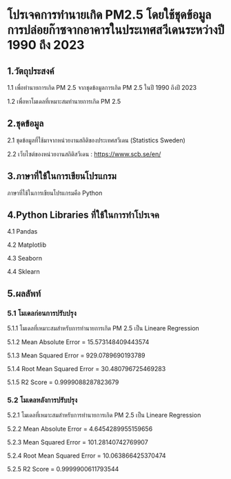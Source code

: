 # **โปรเจคการทำนายเกิด PM2.5 โดยใช้ชุดข้อมูลการปล่อยก๊าซจากอาคารในประเทศสวีเดนระหว่างปี 1990 ถึง 2023**

## 1.วัตถุประสงค์ 

   1.1 เพื่อทำนายการเกิด PM 2.5 จากชุดข้อมูลการเกิด PM 2.5 ในปี 1990 ถึงปี 2023
 
   1.2 เพื่อหาโมเดลที่เหมาะสมทำนายการเกิด PM 2.5

## 2.ชุดข้อมูล

   2.1 ชุดข้อมูลที่ใช้มาจากหน่วยงานสถิติของประเทศสวีเดน (Statistics Sweden) 
 
   2.2 เว็บไซต์ของหน่วยงานสถิติสวีเดน : https://www.scb.se/en/

## 3.ภาษาที่ใช้ในการเขียนโปรแกรม

   ภาษาที่ใช้ในการเขียนโปรแกรมคือ Python

## 4.Python Libraries ที่ใช้ในการทำโปรเจค

   4.1 Pandas
 
   4.2 Matplotlib
 
   4.3 Seaborn
 
   4.4 Sklearn

 ## 5.ผลลัพท์
 ### 5.1 โมเดลก่อนการปรับปรุง
 
   5.1.1 โมเดลที่เหมาะสมสำหรับการทำนายการเกิด PM 2.5 เป็น Lineare Regression
   
   5.1.2 Mean Absolute Error = 15.573148409443574
   
   5.1.3 Mean Squared Error = 929.0789690193789
   
   5.1.4 Root Mean Squared Error = 30.480796725469283
   
   5.1.5 R2 Score = 0.9999088287823679
   
 ### 5.2 โมเดลหลังการปรับปรุง
 
   5.2.1 โมเดลที่เหมาะสมสำหรับการทำนายการเกิด PM 2.5 เป็น Lineare Regression
   
   5.2.2 Mean Absolute Error = 4.6454289955159656
   
   5.2.3 Mean Squared Error = 101.28140742769907
   
   5.2.4 Root Mean Squared Error = 10.063866425370474
   
   5.2.5 R2 Score = 0.9999900611793544
   
